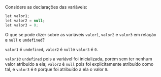 Considere as declarações das variáveis:

```csharp
let valor1;
let valor2 = null;
let valor3 = 0;
```

O que se pode dizer sobre as variáveis `valor1`, `valor2` e `valor3` em relação a `null` e `undefined`?

`valor1` é `undefined`, `valor2` é `null`e `valor3` é `0`.

`valor1`é `undefined` pois a variável foi inicializada, porém sem ter nenhum valor atribuído a ela; `valor2` é `null` pois foi explicitamente atribuído como tal, e `valor3` é `0` porque foi atribuído a ela o valor `0`.